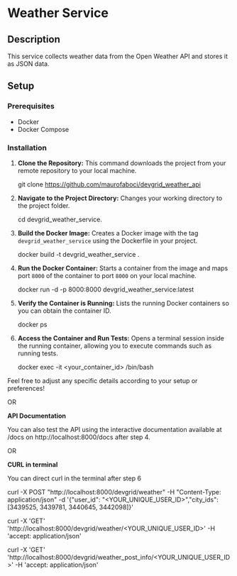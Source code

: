 # Weather Service

## Description

This service collects weather data from the Open Weather API and stores it as JSON data.

## Setup

### Prerequisites
- Docker
- Docker Compose

### Installation

1. **Clone the Repository:**
   This command downloads the project from your remote repository to your local machine.

   git clone https://github.com/maurofaboci/devgrid_weather_api

2. **Navigate to the Project Directory:**
   Changes your working directory to the project folder.

   cd devgrid_weather_service.

3. **Build the Docker Image:**
   Creates a Docker image with the tag `devgrid_weather_service` using the Dockerfile in your project.

   docker build -t devgrid_weather_service .

4. **Run the Docker Container:**
   Starts a container from the image and maps port `8000` of the container to port `8000` on your local machine.

   docker run -d -p 8000:8000 devgrid_weather_service:latest

5. **Verify the Container is Running:**
   Lists the running Docker containers so you can obtain the container ID.

   docker ps

6. **Access the Container and Run Tests:**
   Opens a terminal session inside the running container, allowing you to execute commands such as running tests.

   docker exec -it <your_container_id> /bin/bash

Feel free to adjust any specific details according to your setup or preferences!

OR

**API Documentation**

You can also test the API using the interactive documentation available at /docs on http://localhost:8000/docs after step 4.

OR 

**CURL in terminal**

You can direct curl in the terminal after step 6 

curl -X POST "http://localhost:8000/devgrid/weather" -H "Content-Type: application/json" -d '{"user_id": "<YOUR_UNIQUE_USER_ID>","city_ids": [3439525, 3439781, 3440645, 3442098]}'

curl -X 'GET' 'http://localhost:8000/devgrid/weather/<YOUR_UNIQUE_USER_ID>' -H 'accept: application/json'


curl -X 'GET' 'http://localhost:8000/devgrid/weather_post_info/<YOUR_UNIQUE_USER_ID>' -H 'accept: application/json'